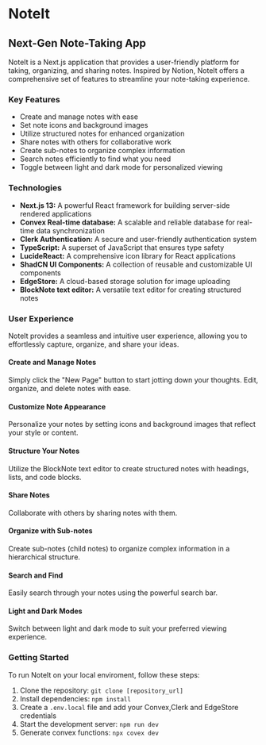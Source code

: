 <!DOCTYPE html>
<html lang="en">
<head>
  <meta charset="UTF-8">
  <meta name="viewport" content="width=device-width, initial-scale=1.0">
</head>
<body>
  <div class="container">
    <h1>NoteIt</h1>
    <h2>Next-Gen Note-Taking App</h2>
    <p>NoteIt is a Next.js application that provides a user-friendly platform for taking, organizing, and sharing notes. Inspired by Notion, NoteIt offers a comprehensive set of features to streamline your note-taking experience.</p>
    <h3>Key Features</h3>
    <ul>
      <li>Create and manage notes with ease</li>
      <li>Set note icons and background images</li>
      <li>Utilize structured notes for enhanced organization</li>
      <li>Share notes with others for collaborative work</li>
      <li>Create sub-notes to organize complex information</li>
      <li>Search notes efficiently to find what you need</li>
      <li>Toggle between light and dark mode for personalized viewing</li>
    </ul>
    <h3>Technologies</h3>
    <ul>
      <li><b>Next.js 13:</b> A powerful React framework for building server-side rendered applications</li>
      <li><b>Convex Real-time database:</b> A scalable and reliable database for real-time data synchronization</li>
      <li><b>Clerk Authentication:</b> A secure and user-friendly authentication system</li>
      <li><b>TypeScript:</b> A superset of JavaScript that ensures type safety</li>
      <li><b>LucideReact:</b> A comprehensive icon library for React applications</li>
      <li><b>ShadCN UI Components:</b> A collection of reusable and customizable UI components</li>
      <li><b>EdgeStore:</b> A cloud-based storage solution for image uploading</li>
      <li><b>BlockNote text editor:</b> A versatile text editor for creating structured notes</li>
    </ul>
    <h3>User Experience</h3>
    <p>NoteIt provides a seamless and intuitive user experience, allowing you to effortlessly capture, organize, and share your ideas.</p>
    <h4>Create and Manage Notes</h4>
    <p>Simply click the "New Page" button to start jotting down your thoughts. Edit, organize, and delete notes with ease.</p>
    <h4>Customize Note Appearance</h4>
    <p>Personalize your notes by setting icons and background images that reflect your style or content.</p>
    <h4>Structure Your Notes</h4>
    <p>Utilize the BlockNote text editor to create structured notes with headings, lists, and code blocks.</p>
    <h4>Share Notes</h4>
    <p>Collaborate with others by sharing notes with them.</p>
    <h4>Organize with Sub-notes</h4>
    <p>Create sub-notes (child notes) to organize complex information in a hierarchical structure.</p>
    <h4>Search and Find</h4>
    <p>Easily search through your notes using the powerful search bar.</p>
    <h4>Light and Dark Modes</h4>
    <p>Switch between light and dark mode to suit your preferred viewing experience.</p>
    <h3>Getting Started</h3>
    <p>To run NoteIt on your local enviroment, follow these steps:</p>
    <ol>
      <li>Clone the repository: <code>git clone [repository_url] </code></li>
      <li>Install dependencies: <code>npm install</code></li>
      <li>Create a <code>.env.local</code> file and add your Convex,Clerk and EdgeStore credentials</li>
      <li>Start the development server: <code>npm run dev</code></li>
      <li>Generate convex functions: <code>npx covex dev</code></li>
      </ol>
  </div>
</body>
</html>
